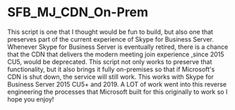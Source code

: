 # SFB_MJ_CDN_On-Prem
This script is one that I thought would be fun to build, but also one that preserves part of the current experience of Skype for Business Server. Whenever Skype for Business Server is eventually retired, there is a chance that the CDN that delivers the modern meeting join experience ,since 2015 CU5, would be deprecated. This script not only works to preserve that functionality, but it also brings it fully on-premises so that if Microsoft's CDN is shut down, the service will still work. This works with Skype for Business Server 2015 CU5+ and 2019. A LOT of work went into this reverse engineering the processes that Microsoft built for this originally to work so I hope you enjoy!
